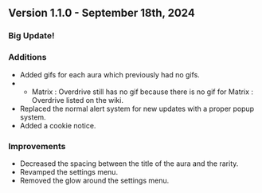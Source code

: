 ## Version 1.1.0 - September 18th, 2024
### Big Update!

### Additions
- Added gifs for each aura which previously had no gifs.
- - Matrix : Overdrive still has no gif because there is no gif for Matrix : Overdrive listed on the wiki.
- Replaced the normal alert system for new updates with a proper popup system.
- Added a cookie notice.

### Improvements
- Decreased the spacing between the title of the aura and the rarity.
- Revamped the settings menu.
- Removed the glow around the settings menu.
